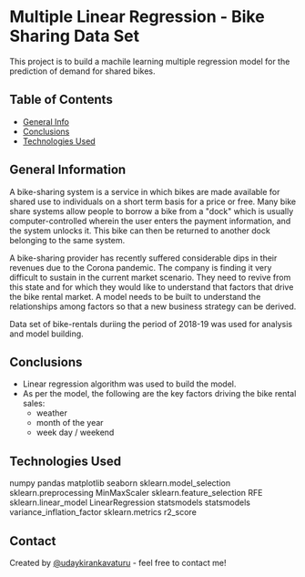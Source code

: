 # Multiple Linear Regression - Bike Sharing Data Set
This project is to build a machile learning multiple regression model for the prediction of demand for shared bikes.


## Table of Contents
* [General Info](#general-information)
* [Conclusions](#conclusions)
* [Technologies Used](#technologies-used)


## General Information
A bike-sharing system is a service in which bikes are made available for shared use to individuals on a short term basis for a price or free. Many bike share systems allow people to borrow a bike from a "dock" which is usually computer-controlled wherein the user enters the payment information, and the system unlocks it. This bike can then be returned to another dock belonging to the same system.

A bike-sharing provider has recently suffered considerable dips in their revenues due to the Corona pandemic. The company is finding it very difficult to sustain in the current market scenario. They need to revive from this state and 
for which they would like to understand that factors that drive the bike rental market. A model needs to be built to 
understand the relationships among factors so that a new business strategy can be derived.

Data set of bike-rentals duriing the period of 2018-19 was used for analysis and model building.

## Conclusions
- Linear regression algorithm was used to build the model.
- As per the model, the following are the key factors driving the bike rental sales:
    - weather
    - month of the year
    - week day / weekend


## Technologies Used
numpy
pandas
matplotlib
seaborn
sklearn.model_selection
sklearn.preprocessing MinMaxScaler
sklearn.feature_selection RFE
sklearn.linear_model LinearRegression
statsmodels 
statsmodels variance_inflation_factor
sklearn.metrics r2_score

## Contact
Created by [@udaykirankavaturu](https://github.com/udaykirankavaturu/bike-sharing-multiple-linear-regression) - feel free to contact me!